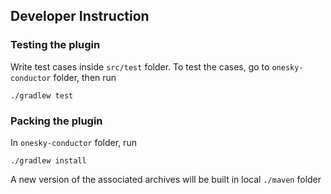 ## Developer Instruction

### Testing the plugin

Write test cases inside `src/test` folder. To test the cases, go to `onesky-conductor` folder, then run
```
./gradlew test
```

### Packing the plugin

In `onesky-conductor` folder, run
```
./gradlew install
```
A new version of the associated archives will be built in local `./maven` folder

